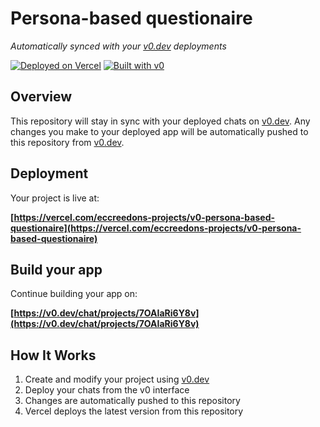 # Persona-based questionaire

*Automatically synced with your [v0.dev](https://v0.dev) deployments*

[![Deployed on Vercel](https://img.shields.io/badge/Deployed%20on-Vercel-black?style=for-the-badge&logo=vercel)](https://vercel.com/eccreedons-projects/v0-persona-based-questionaire)
[![Built with v0](https://img.shields.io/badge/Built%20with-v0.dev-black?style=for-the-badge)](https://v0.dev/chat/projects/7OAIaRi6Y8v)

## Overview

This repository will stay in sync with your deployed chats on [v0.dev](https://v0.dev).
Any changes you make to your deployed app will be automatically pushed to this repository from [v0.dev](https://v0.dev).

## Deployment

Your project is live at:

**[https://vercel.com/eccreedons-projects/v0-persona-based-questionaire](https://vercel.com/eccreedons-projects/v0-persona-based-questionaire)**

## Build your app

Continue building your app on:

**[https://v0.dev/chat/projects/7OAIaRi6Y8v](https://v0.dev/chat/projects/7OAIaRi6Y8v)**

## How It Works

1. Create and modify your project using [v0.dev](https://v0.dev)
2. Deploy your chats from the v0 interface
3. Changes are automatically pushed to this repository
4. Vercel deploys the latest version from this repository
